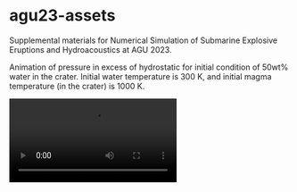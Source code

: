 # agu23-assets
Supplemental materials for Numerical Simulation of Submarine Explosive Eruptions and Hydroacoustics at AGU 2023.

Animation of pressure in excess of hydrostatic for initial condition of 50wt% water in the crater. Initial water temperature is 300 K, and initial magma temperature (in the crater) is 1000 K.

<video src="https://github.com/fredriclam/agu23-assets/assets/12156470/2eadf447-7dd2-4e00-a7ce-ce9d7ab395f6" width="300" />
